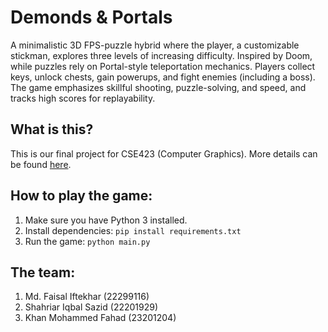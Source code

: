 # Demonds & Portals
A minimalistic 3D FPS-puzzle hybrid where the player, a customizable stickman,
explores three levels of increasing difficulty. Inspired by Doom, while puzzles
rely on Portal-style teleportation mechanics. Players collect keys, unlock
chests, gain powerups, and fight enemies (including a boss). The game emphasizes
skillful shooting, puzzle-solving, and speed, and tracks high scores for
replayability.

## What is this?
This is our final project for CSE423 (Computer Graphics). More details can be found [here](https://docs.google.com/document/d/1YRwn88aJZ9oIuLqQ8p9L3qZ0pRI99vMZcupiO3gQVZE/).

## How to play the game:
1. Make sure you have Python 3 installed.
2. Install dependencies: 
   `pip install requirements.txt`
3. Run the game:
   `python main.py`

## The team:
1. Md. Faisal Iftekhar (22299116)
2. Shahriar Iqbal Sazid (22201929)
3. Khan Mohammed Fahad (23201204)

